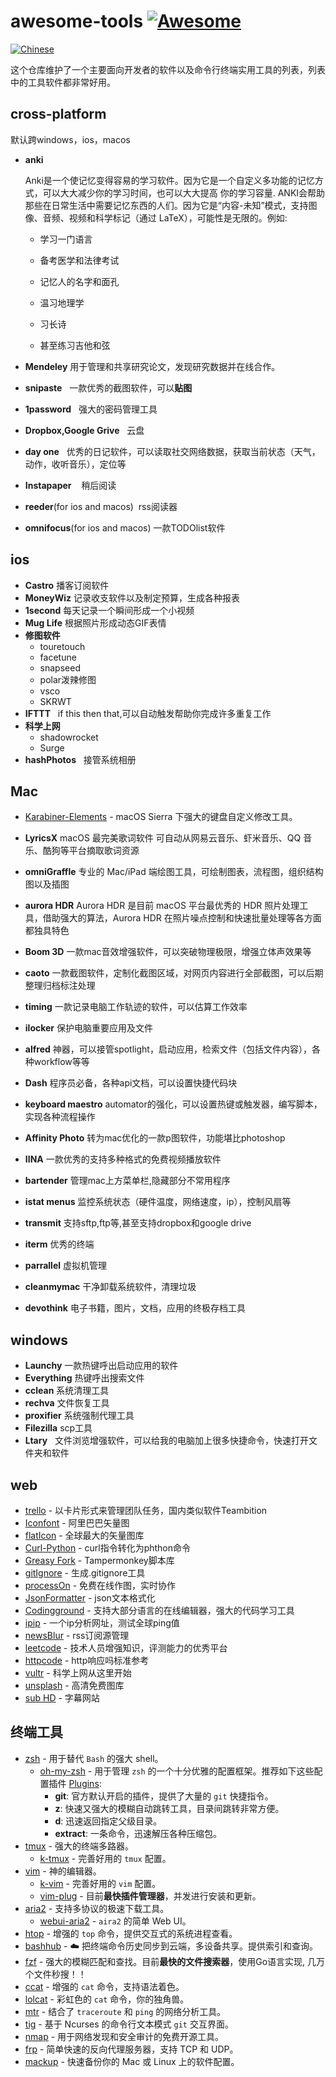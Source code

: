  # awesome-tools [![Awesome][awesome-badge]][awesome-link]

[![Chinese][chinese-badge]](README.md)

 这个仓库维护了一个主要面向开发者的软件以及命令行终端实用工具的列表，列表中的工具软件都非常好用。  

## cross-platform
默认跨windows，ios，macos
- **anki**

  Anki是一个使记忆变得容易的学习软件。因为它是一个自定义多功能的记忆方式，可以大大减少你的学习时间，也可以大大提高 你的学习容量.
  ANKI会帮助那些在日常生活中需要记忆东西的人们。因为它是“内容-未知”模式，支持图像、音频、视频和科学标记（通过 LaTeX），可能性是无限的。例如:
  - 学习一门语言

  - 备考医学和法律考试

  - 记忆人的名字和面孔

  - 温习地理学

  - 习长诗

  - 甚至练习吉他和弦
 
 
- **Mendeley**
用于管理和共享研究论文，发现研究数据并在线合作。
 
- **snipaste** 
   一款优秀的截图软件，可以**贴图**

- **1password**
   强大的密码管理工具
   
- **Dropbox,Google Grive**
   云盘
 
- **day one**
   优秀的日记软件，可以读取社交网络数据，获取当前状态（天气，动作，收听音乐），定位等

- **Instapaper**
    稍后阅读	
	
- **reeder**(for ios and macos)
  rss阅读器

- **omnifocus**(for ios and macos)
  一款TODOlist软件

## ios

- **Castro**
   播客订阅软件
- **MoneyWiz**
   记录收支软件以及制定预算，生成各种报表
- **1second**
   每天记录一个瞬间形成一个小视频
- **Mug Life**
   根据照片形成动态GIF表情
- **修图软件**
	- touretouch
 	- facetune
 	- snapseed
 	- polar泼辣修图
	- vsco
	- SKRWT
- **IFTTT**
   if this then that,可以自动触发帮助你完成许多重复工作
- **科学上网**
	 - shadowrocket
	 - Surge
- **hashPhotos**
   接管系统相册
 

## Mac
- [Karabiner-Elements] - macOS Sierra 下强大的键盘自定义修改工具。

- **LyricsX**
    macOS 最完美歌词软件 可自动从网易云音乐、虾米音乐、QQ 音乐、酷狗等平台摘取歌词资源
    
- **omniGraffle**
专业的 Mac/iPad 端绘图工具，可绘制图表，流程图，组织结构图以及插图

- **aurora HDR**
Aurora HDR 是目前 macOS 平台最优秀的 HDR 照片处理工具，借助强大的算法，Aurora HDR 在照片噪点控制和快速批量处理等各方面都独具特色


- **Boom 3D**
一款mac音效增强软件，可以突破物理极限，增强立体声效果等

- **caoto** 
一款截图软件，定制化截图区域，对网页内容进行全部截图，可以后期整理归档标注处理

- **timing**
一款记录电脑工作轨迹的软件，可以估算工作效率

- **ilocker**
保护电脑重要应用及文件

- **alfred** 
神器，可以接管spotlight，启动应用，检索文件（包括文件内容），各种workflow等等

- **Dash**
程序员必备，各种api文档，可以设置快捷代码块

- **keyboard maestro**
automator的强化，可以设置热键或触发器，编写脚本，实现各种流程操作

- **Affinity Photo**
转为mac优化的一款p图软件，功能堪比photoshop

- **IINA**
一款优秀的支持多种格式的免费视频播放软件

- **bartender**
管理mac上方菜单栏,隐藏部分不常用程序

- **istat menus**
监控系统状态（硬件温度，网络速度，ip），控制风扇等

- **transmit**
支持sftp,ftp等,甚至支持dropbox和google drive

- **iterm**
优秀的终端

- **parrallel**
虚拟机管理

- **cleanmymac**
干净卸载系统软件，清理垃圾

- **devothink**
电子书籍，图片，文档，应用的终极存档工具

## windows

- **Launchy**  一款热键呼出启动应用的软件
- **Everything**  热键呼出搜索文件
- **cclean**  系统清理工具
- **rechva**  文件恢复工具
- **proxifier**  系统强制代理工具
- **Filezilla**  scp工具
- **Ltary**   文件浏览增强软件，可以给我的电脑加上很多快捷命令，快速打开文件夹和软件

## web

- [trello] - 以卡片形式来管理团队任务，国内类似软件Teambition
- [Iconfont] - 阿里巴巴矢量图
- [flatIcon] - 全球最大的矢量图库
- [Curl-Python] - curl指令转化为phthon命令
- [Greasy Fork] - Tampermonkey脚本库
- [gitIgnore] - 生成.gitignore工具
- [processOn] - 免费在线作图，实时协作
- [JsonFormatter] - json文本格式化
- [Codingground] - 支持大部分语言的在线编辑器，强大的代码学习工具
- [ipip] - 一个ip分析网址，测试全球ping值
- [newsBlur] - rss订阅源管理
- [leetcode] - 技术人员增强知识，评测能力的优秀平台
- [httpcode] - http响应吗标准参考
- [vultr] - 科学上网从这里开始
- [unsplash] - 高清免费图库 
- [sub HD] - 字幕网站
## 终端工具

- [zsh] - 用于替代 `Bash` 的强大 shell。
	- [oh-my-zsh] -  用于管理 `zsh` 的一个十分优雅的配置框架。推荐如下这些配置插件 [Plugins]:
		- **git**: 官方默认开启的插件，提供了大量的 `git` 快捷指令。
		- **z**: 快速又强大的模糊自动跳转工具，目录间跳转非常方便。
		- **d**: 迅速返回指定父级目录。
		- **extract**: 一条命令，迅速解压各种压缩包。
- [tmux] - 强大的终端多路器。
	- [k-tmux] - 完善好用的 `tmux` 配置。
- [vim] - 神的编辑器。
	- [k-vim] - 完善好用的 `vim` 配置。
	- [vim-plug] - 目前**最快插件管理器**，并发进行安装和更新。
- [aria2] - 支持多协议的极速下载工具。
	- [webui-aria2] - `aira2` 的简单 Web UI。
- [htop] - 增强的 `top` 命令，提供交互式的系统进程查看。
- [bashhub] - ☁️ 把终端命令历史同步到云端，多设备共享。提供索引和查询。
- [fzf] - 强大的模糊匹配和查找。目前**最快的文件搜索器**，使用Go语言实现, 几万个文件秒搜！！
- [ccat] - 增强的 `cat` 命令，支持语法着色。
- [lolcat] - 彩虹色的 `cat` 命令，你的独角兽。
- [mtr] - 结合了 `traceroute` 和 `ping` 的网络分析工具。
- [tig] - 基于 Ncurses 的命令行文本模式 `git` 交互界面。
- [nmap] - 用于网络发现和安全审计的免费开源工具。
- [frp] - 简单快速的反向代理服务器，支持 TCP 和 UDP。
- [mackup] - 快速备份你的 Mac 或 Linux 上的软件配置。 


[awesome-link]: https://github.com/sindresorhus/awesome
[awesome-badge]: https://cdn.rawgit.com/sindresorhus/awesome/d7305f38d29fed78fa85652e3a63e154dd8e8829/media/badge.svg
[chinese-badge]: http://kchen.cc/badges/chinese.svg
[english-badge]: http://kchen.cc/badges/english.svg
[tmux]: https://tmux.github.io
[k-tmux]: https://github.com/quentin-chen/k-tmux
[vim]: http://www.vim.org
[k-vim]: https://github.com/wklken/k-vim
[htop]: https://hisham.hm/htop/
[bashhub]: https://github.com/rcaloras/bashhub-client
[fzf]: https://github.com/junegunn/fzf
[zsh]: https://www.zsh.org
[oh-my-zsh]: https://github.com/robbyrussell/oh-my-zsh
[Plugins]: https://github.com/robbyrussell/oh-my-zsh/wiki/Plugins
[ccat]: https://github.com/jingweno/ccat
[aria2]: https://aria2.github.io
[webui-aria2]: https://github.com/ziahamza/webui-aria2
[mtr]: http://www.tutorialspoint.com/unix_commands/mtr.htm
[lolcat]: https://github.com/busyloop/lolcat
[tig]: http://jonas.nitro.dk/tig
[vim-plug]: https://github.com/junegunn/vim-plug
[nmap]: https://nmap.org
[frp]: https://github.com/fatedier/frp
[mackup]: https://github.com/lra/mackup
[Karabiner-Elements]: https://github.com/tekezo/Karabiner-Elements
[trello]: https://trello.com
[Iconfont]: http://www.iconfont.cn
[Curl-Python]: https://curl.trillworks.com/
[Greasy Fork]: https://greasyfork.org/zh-CN
[gitIgnore]: https://www.gitignore.io/
[processOn]: https://www.processon.com/
[JsonFormatter]: https://jsonformatter.curiousconcept.com/
[Codingground]: https://www.tutorialspoint.com/codingground.htm
[ipip]: https://www.ipip.net/
[newsBlur]: http://newsblur.com/
[leetcode]: https://leetcode.com/
[httpcode]: https://www.w3.org/Protocols/rfc2616/rfc2616-sec10.html
[vultr]: https://www.vultr.com
[flatIcon]: https://www.flaticon.com/
[unsplash]: https://unsplash.com/
[sub HD]: http://subhd.com/
